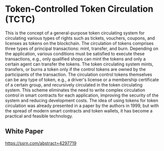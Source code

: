 # Token-Controlled Token Circulation (TCTC)
This is the concept of a general-purpose token circulating system for circulating various types of rights such
as tickets, vouchers, coupons, and licenses as tokens on the blockchain. The circulation of tokens comprises three types
of principal transactions: mint, transfer, and burn. Depending on the application, various conditions
must be satisfied to execute these transactions, e.g., only qualified shops can mint the tokens and only a certain agent
can transfer the tokens. The token circulating system mints, transfers, or burns a token only if the control
tokens are owned by the participants of the transaction. The circulation control tokens themselves can be any type of
token, e.g., a driver's license or a membership certificate of a certain group, and recursively circulated in the token
circulating system. This scheme eliminates the need to write complex circulation control in smart contracts for each
application, improving the security of the system and reducing development costs. The idea of using tokens for token
circulation was already presented in a paper by the authors in 1999, but with the spread of modern smart contracts and
token wallets, it has become a practical and feasible technology.

## White Paper
https://ssrn.com/abstract=4297719
